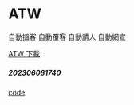 # ATW
自動搵客 自動覆客 自動請人 自動網宣

[ATW 下載](https://github.com/98672794/ATW/raw/main/ATW202306061740.exe)

##### 202306061740

[code](https://github.com/98672794/_atw)
